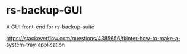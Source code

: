 # rs-backup-GUI
A GUI front-end for rs-backup-suite

https://stackoverflow.com/questions/4385656/tkinter-how-to-make-a-system-tray-application
